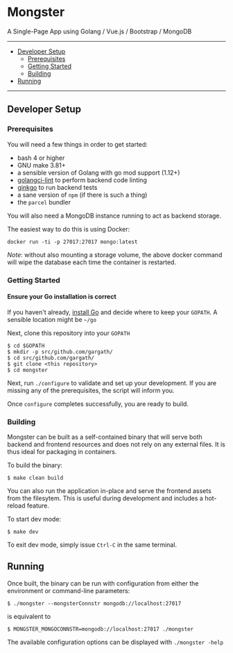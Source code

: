 # Mongster

A Single-Page App using Golang / Vue.js / Bootstrap / MongoDB

---
* [Developer Setup](#developer-setup)
  * [Prerequisites](#prerequisites)
  * [Getting Started](#getting-started)
  * [Building](#building)
* [Running](#running)
---


## Developer Setup

### Prerequisites

You will need a few things in order to get started:

* bash 4 or higher
* GNU make 3.81+
* a sensible version of Golang with go mod support (1.12+)
* [golangci-lint](https://github.com/golangci/golangci-lint#install) to perform backend code linting
* [ginkgo](https://onsi.github.io/ginkgo/) to run backend tests
* a sane version of `npm` (if there is such a thing)
* the `parcel` bundler

You will also need a MongoDB instance running to act as backend storage.

The easiest way to do this is using Docker:
```
docker run -ti -p 27017:27017 mongo:latest
```

*Note*: without also mounting a storage volume, the above docker command will wipe the database each time the
container is restarted.


### Getting Started

#### Ensure your Go installation is correct

If you haven't already, [install Go](https://golang.org/doc/install) and decide where to
keep your `GOPATH`. A sensible location might be `~/go`

Next, clone this repository into your `GOPATH`
```
$ cd $GOPATH
$ mkdir -p src/github.com/gargath/
$ cd src/github.com/gargath/
$ git clone <this repository>
$ cd mongster
```

Next, run `./configure` to validate and set up your development. If you are missing any
of the prerequisites, the script will inform you.

Once `configure` completes successfully, you are ready to build.


### Building

Mongster can be built as a self-contained binary that will serve both backend and frontend
resources and does not rely on any external files.
It is thus ideal for packaging in containers.

To build the binary:
```
$ make clean build
```

You can also run the application in-place and serve the frontend assets from the filesytem.
This is useful during development and includes a hot-reload feature.

To start dev mode:
```
$ make dev
```

To exit dev mode, simply issue `Ctrl-C` in the same terminal.


## Running

Once built, the binary can be run with configuration from either the environment or command-line
parameters:

```
$ ./mongster --mongsterConnstr mongodb://localhost:27017
```
is equivalent to
```
$ MONGSTER_MONGOCONNSTR=mongodb://localhost:27017 ./mongster
```

The available configuration options can be displayed with `./mongster -help`
